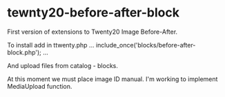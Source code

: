 # tewnty20-before-after-block

First version of extensions to Twenty20 Image Before-After.

To install add in ttwenty.php
...
include_once('blocks/before-after-block.php');
...

And upload files from catalog - blocks.

At this moment we must place image ID manual.
I'm working to implement MediaUpload function.
